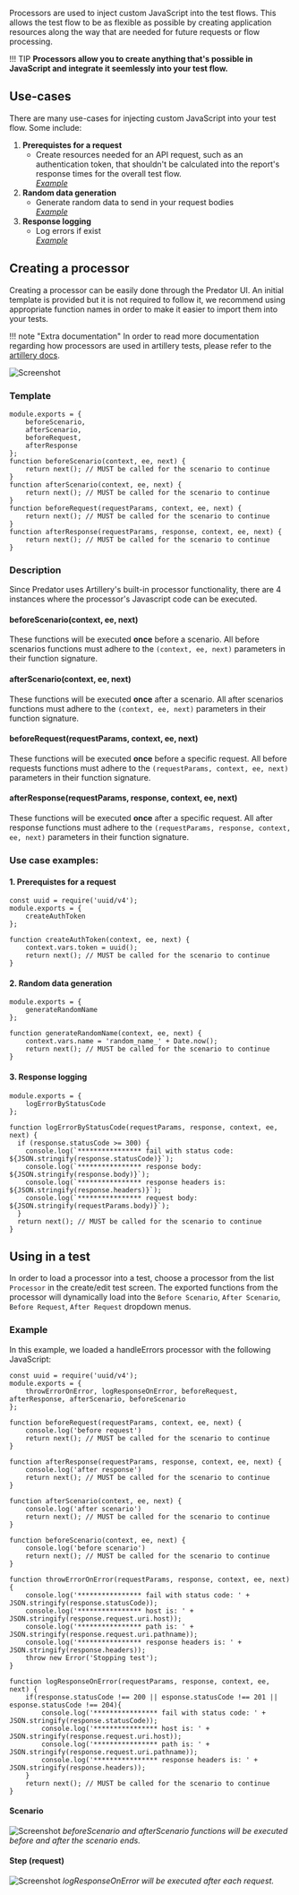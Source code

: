 Processors are used to inject custom JavaScript into the test flows. This allows the test flow to be as flexible as possible by creating application resources along the way that are needed for future requests or flow processing.

!!! TIP
    **Processors allow you to create anything that's possible in JavaScript and integrate it seemlessly into your test flow.**

## Use-cases
There are many use-cases for injecting custom JavaScript into your test flow. Some include:

1. **Prerequistes for a request** 
    - Create resources needed for an API request, such as an authentication token, that shouldn't be calculated into the report's response times for the overall test flow.
     <br>[*Example*](#1-prerequistes-for-a-request)
2. **Random data generation** 
    - Generate random data to send in your request bodies
     <br>[*Example*](#2-random-data-generation)
3. **Response logging** 
    - Log errors if exist
     <br>[*Example*](#3-response-logging)

## Creating a processor
Creating a processor can be easily done through the Predator UI. An initial template is provided but it is not required to follow it, we recommend using appropriate function names in order to make it easier to import them into your tests. 

!!! note "Extra documentation"
    In order to read more documentation regarding how processors are used in artillery tests, 
    please refer to the <u>[artillery docs](https://artillery.io/docs/http-reference/#advanced-writing-custom-logic-in-javascript)</u>.

![Screenshot](images/createprocessor.png)

### Template
```
module.exports = {
    beforeScenario,
    afterScenario,
    beforeRequest,
    afterResponse
};
function beforeScenario(context, ee, next) {
    return next(); // MUST be called for the scenario to continue
}
function afterScenario(context, ee, next) {
    return next(); // MUST be called for the scenario to continue
}
function beforeRequest(requestParams, context, ee, next) {
    return next(); // MUST be called for the scenario to continue
}
function afterResponse(requestParams, response, context, ee, next) {
    return next(); // MUST be called for the scenario to continue
}
```

### Description
Since Predator uses Artillery's built-in processor functionality, there are 4 instances where the processor's Javascript code can be executed.

#### beforeScenario(context, ee, next)
These functions will be executed **once** before a scenario. All before scenarios functions must adhere to the `(context, ee, next)` parameters in their function signature.

#### afterScenario(context, ee, next)
These functions will be executed **once** after a scenario. All after scenarios functions must adhere to the `(context, ee, next)` parameters in their function signature.

#### beforeRequest(requestParams, context, ee, next)
These functions will be executed **once** before a specific request. All before requests functions must adhere to the `(requestParams, context, ee, next)` parameters in their function signature.

#### afterResponse(requestParams, response, context, ee, next)
These functions will be executed **once** after a specific request. All after response functions must adhere to the `(requestParams, response, context, ee, next)` parameters in their function signature.

### Use case examples:

#### 1. **Prerequistes for a request**
```
const uuid = require('uuid/v4');
module.exports = {
    createAuthToken
};

function createAuthToken(context, ee, next) {
    context.vars.token = uuid();
    return next(); // MUST be called for the scenario to continue
}
```
#### 2. **Random data generation**
```
module.exports = {
    generateRandomName
};

function generateRandomName(context, ee, next) {
    context.vars.name = 'random_name_' + Date.now();
    return next(); // MUST be called for the scenario to continue
}
```
#### 3. **Response logging**
```
module.exports = {
    logErrorByStatusCode
};

function logErrorByStatusCode(requestParams, response, context, ee, next) {
  if (response.statusCode >= 300) {
    console.log(`**************** fail with status code: ${JSON.stringify(response.statusCode)}`);
    console.log(`**************** response body: ${JSON.stringify(response.body)}`);
    console.log(`**************** response headers is: ${JSON.stringify(response.headers)}`);
    console.log(`**************** request body: ${JSON.stringify(requestParams.body)}`);
  }
  return next(); // MUST be called for the scenario to continue
}
```

## Using in a test
In order to load a processor into a test, choose a processor from the list `Processor` in the create/edit test screen. 
The exported functions from the processor will dynamically load into the `Before Scenario`, `After Scenario`, `Before Request`, `After Request`
dropdown menus.

### Example
In this example, we loaded a handleErrors processor with the following JavaScript:

```
const uuid = require('uuid/v4');
module.exports = {
    throwErrorOnError, logResponseOnError, beforeRequest, afterResponse, afterScenario, beforeScenario
};

function beforeRequest(requestParams, context, ee, next) {
    console.log('before request')
    return next(); // MUST be called for the scenario to continue
}

function afterResponse(requestParams, response, context, ee, next) {
    console.log('after response')
    return next(); // MUST be called for the scenario to continue
}

function afterScenario(context, ee, next) {
    console.log('after scenario')
    return next(); // MUST be called for the scenario to continue
}

function beforeScenario(context, ee, next) {
    console.log('before scenario')
    return next(); // MUST be called for the scenario to continue
}

function throwErrorOnError(requestParams, response, context, ee, next) {
    console.log('**************** fail with status code: ' + JSON.stringify(response.statusCode));
    console.log('**************** host is: ' + JSON.stringify(response.request.uri.host));
    console.log('**************** path is: ' + JSON.stringify(response.request.uri.pathname));
    console.log('**************** response headers is: ' + JSON.stringify(response.headers));
    throw new Error('Stopping test');
}

function logResponseOnError(requestParams, response, context, ee, next) {
    if(response.statusCode !== 200 || esponse.statusCode !== 201 || esponse.statusCode !== 204){
        console.log('**************** fail with status code: ' + JSON.stringify(response.statusCode));
        console.log('**************** host is: ' + JSON.stringify(response.request.uri.host));
        console.log('**************** path is: ' + JSON.stringify(response.request.uri.pathname));
        console.log('**************** response headers is: ' + JSON.stringify(response.headers));
    }
    return next(); // MUST be called for the scenario to continue
}
```

#### Scenario
![Screenshot](images/create-test-with-processor.png)
<i>beforeScenario and afterScenario functions will be executed before and after the scenario ends.</i> 


#### Step (request)
![Screenshot](images/create-test-with-processor-step.png)
<i>logResponseOnError will be executed after each request.</i>